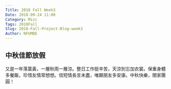 ```yaml
---
Title: 2018 Fall Week3
Date: 2018-09-24 11:00
Category: Misc
Tags: 2018Fall
Slug: 2018-Fall-Project-Blog-week3
Author: NFUMDE
---
```




<!-- PELICAN_END_SUMMARY -->

中秋佳節放假
----
又是一年落葉黃，一層秋雨一層涼。整日工作挺辛苦，天涼別忘加衣裳。保重身體多餐飯，珍惜友情常想想。信短情長言未盡，唯願朋友多安康。中秋快樂，閤家團圓！